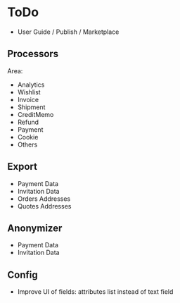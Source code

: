 # ToDo

- User Guide / Publish / Marketplace

## Processors

Area:

- Analytics
- Wishlist
- Invoice
- Shipment
- CreditMemo
- Refund
- Payment
- Cookie
- Others

## Export

- Payment Data
- Invitation Data
- Orders Addresses 
- Quotes Addresses

## Anonymizer

- Payment Data
- Invitation Data

## Config

- Improve UI of fields: attributes list instead of text field
